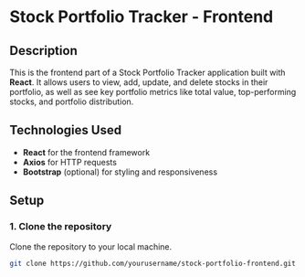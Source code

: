 # Stock Portfolio Tracker - Frontend

## Description
This is the frontend part of a Stock Portfolio Tracker application built with **React**. It allows users to view, add, update, and delete stocks in their portfolio, as well as see key portfolio metrics like total value, top-performing stocks, and portfolio distribution.

## Technologies Used
- **React** for the frontend framework
- **Axios** for HTTP requests
- **Bootstrap** (optional) for styling and responsiveness

## Setup

### 1. Clone the repository
Clone the repository to your local machine.

```bash
git clone https://github.com/yourusername/stock-portfolio-frontend.git
